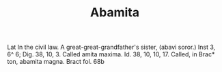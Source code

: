 ---
title: Abamita
permalink: "/definitions/abamita.html"
body: Lat In the civil law. A great-great-grandfather's sister, (abavi soror.) Inst
  3, 6^ 6; Dig. 38, 10, 3. Called amita maxima. Id. 38, 10, 10, 17. Called, in Brac*
  ton, abamita magna. Bract fol. 68b
published_at: '2018-07-07'
layout: post
---